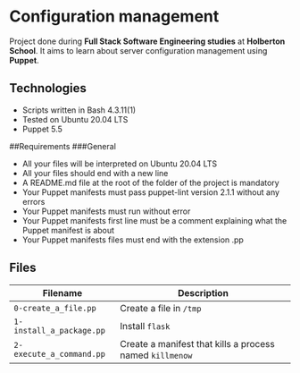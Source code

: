 # Configuration management
Project done during **Full Stack Software Engineering studies** at **Holberton School**. It aims to learn about server configuration management using **Puppet**.

## Technologies
* Scripts written in Bash 4.3.11(1)
* Tested on Ubuntu 20.04 LTS
* Puppet 5.5

##Requirements
###General
* All your files will be interpreted on Ubuntu 20.04 LTS
* All your files should end with a new line
* A README.md file at the root of the folder of the project is mandatory
* Your Puppet manifests must pass puppet-lint version 2.1.1 without any errors
* Your Puppet manifests must run without error
* Your Puppet manifests first line must be a comment explaining what the Puppet manifest is about
* Your Puppet manifests files must end with the extension .pp

## Files

| Filename | Description |
| -------- | ----------- |
| `0-create_a_file.pp` | Create a file in `/tmp` |
| `1-install_a_package.pp` | Install `flask` |
| `2-execute_a_command.pp` | Create a manifest that kills a process named `killmenow` |
